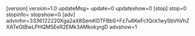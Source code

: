 [version]
version=1.0
updateMsg=
update=0
updateshow=0
[stop]
stop=0
stopinfo=
stopshow=0
[adv]
advinfor=3336122220Xga2aX8SemKDTFBbS+Fz7u6KeFc1Qck1wySbVhVhZXATeGtBwLPHQM5EeR2EMk3AMkokyrgD
advshow=1
